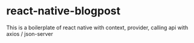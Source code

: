 # react-native-blogpost
This is a boilerplate of react native with context, provider, calling api with axios / json-server
